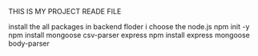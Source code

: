 THIS IS MY PROJECT READE FILE


install the all packages in backend floder  i choose the node.js
npm init -y
npm install mongoose csv-parser express
npm install express mongoose body-parser